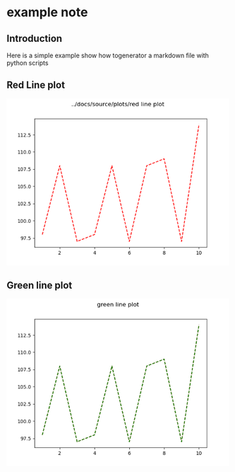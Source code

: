 



# example note

## Introduction


Here is a simple example show how togenerator a markdown file with python scripts
## Red Line plot
  
![Red Line Plot](./plots/red_line.png)
## Green line plot
  
![green Line Plot](./plots/green_line.png)